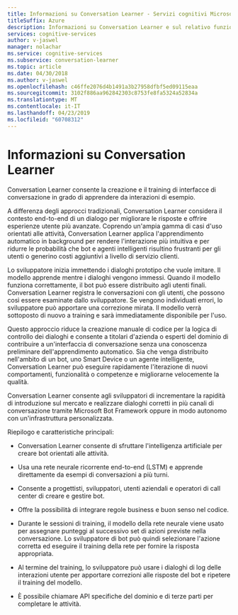 ```yaml
---
title: Informazioni su Conversation Learner - Servizi cognitivi Microsoft | Microsoft Docs
titleSuffix: Azure
description: Informazioni su Conversation Learner e sul relativo funzionamento.
services: cognitive-services
author: v-jaswel
manager: nolachar
ms.service: cognitive-services
ms.subservice: conversation-learner
ms.topic: article
ms.date: 04/30/2018
ms.author: v-jaswel
ms.openlocfilehash: c46ffe2076d4b1491a3b27958dfbf5ed09115eaa
ms.sourcegitcommit: 3102f886aa962842303c8753fe8fa5324a52834a
ms.translationtype: MT
ms.contentlocale: it-IT
ms.lasthandoff: 04/23/2019
ms.locfileid: "60708312"
---
```

# <a name="what-is-conversation-learner"></a>Informazioni su Conversation Learner

Conversation Learner consente la creazione e il training di interfacce di conversazione in grado di apprendere da interazioni di esempio. 

A differenza degli approcci tradizionali, Conversation Learner considera il contesto end-to-end di un dialogo per migliorare le risposte e offrire esperienze utente più avanzate. Coprendo un'ampia gamma di casi d'uso orientati alle attività, Conversation Learner applica l'apprendimento automatico in background per rendere l'interazione più intuitiva e per ridurre le probabilità che bot e agenti intelligenti risultino frustranti per gli utenti o generino costi aggiuntivi a livello di servizio clienti.

Lo sviluppatore inizia immettendo i dialoghi prototipo che vuole imitare. Il modello apprende mentre i dialoghi vengono immessi. Quando il modello funziona correttamente, il bot può essere distribuito agli utenti finali. Conversation Learner registra le conversazioni con gli utenti, che possono così essere esaminate dallo sviluppatore. Se vengono individuati errori, lo sviluppatore può apportare una correzione mirata. Il modello verrà sottoposto di nuovo a training e sarà immediatamente disponibile per l'uso.

Questo approccio riduce la creazione manuale di codice per la logica di controllo dei dialoghi e consente a titolari d'azienda o esperti del dominio di contribuire a un'interfaccia di conversazione senza una conoscenza preliminare dell'apprendimento automatico. Sia che venga distribuito nell'ambito di un bot, uno Smart Device o un agente intelligente, Conversation Learner può eseguire rapidamente l'iterazione di nuovi comportamenti, funzionalità o competenze e migliorarne velocemente la qualità. 

Conversation Learner consente agli sviluppatori di incrementare la rapidità di introduzione sul mercato e realizzare dialoghi corretti in più canali di conversazione tramite Microsoft Bot Framework oppure in modo autonomo con un'infrastruttura personalizzata.

Riepilogo e caratteristiche principali:

- Conversation Learner consente di sfruttare l'intelligenza artificiale per creare bot orientati alle attività.

- Usa una rete neurale ricorrente end-to-end (LSTM) e apprende direttamente da esempi di conversazioni a più turni. 

- Consente a progettisti, sviluppatori, utenti aziendali e operatori di call center di creare e gestire bot. 

- Offre la possibilità di integrare regole business e buon senso nel codice.

- Durante le sessioni di training, il modello della rete neurale viene usato per assegnare punteggi al successivo set di azioni previste nella conversazione. Lo sviluppatore di bot può quindi selezionare l'azione corretta ed eseguire il training della rete per fornire la risposta appropriata.
 
- Al termine del training, lo sviluppatore può usare i dialoghi di log delle interazioni utente per apportare correzioni alle risposte del bot e ripetere il training del modello. 

- È possibile chiamare API specifiche del dominio e di terze parti per completare le attività.

